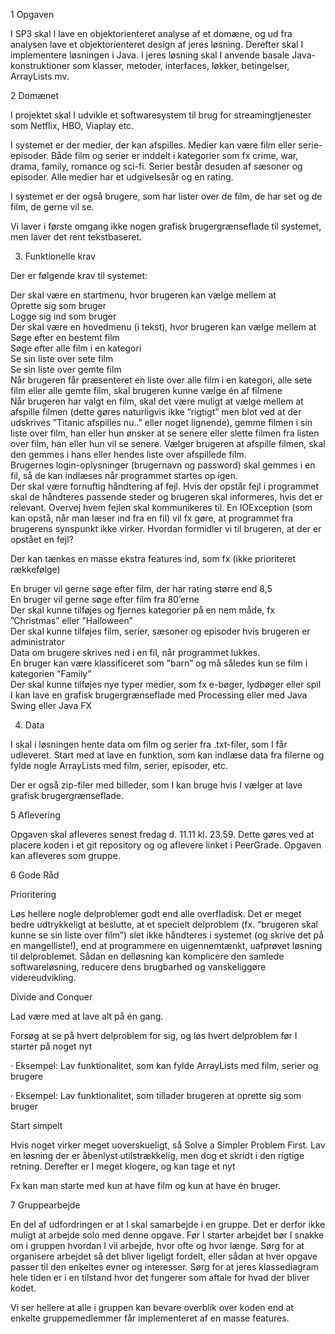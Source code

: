 1 Opgaven



I SP3 skal I lave en objektorienteret analyse af et domæne, og ud fra analysen lave et objektorienteret design af jeres løsning. Derefter skal I implementere løsningen i Java. I jeres løsning skal I anvende basale Java-konstruktioner som klasser, metoder, interfaces, løkker, betingelser, ArrayLists mv.


2 Domænet



I projektet skal I udvikle et softwaresystem til brug for streamingtjenester som Netflix, HBO, Viaplay etc.



I systemet er der medier, der kan afspilles. Medier kan være film eller serie-episoder. Både film og serier er inddelt i kategorier som fx crime, war, drama, family, romance og sci-fi. Serier består desuden af sæsoner og episoder. Alle medier har et udgivelsesår og en rating.



I systemet er der også brugere, som har lister over de film, de har set og de film, de gerne vil se.



Vi laver i første omgang ikke nogen grafisk brugergrænseflade til systemet, men laver det rent tekstbaseret.



3. Funktionelle krav



Der er følgende krav til systemet:



Der skal være en startmenu, hvor brugeren kan vælge mellem at <br>
Oprette sig som bruger <br>
Logge sig ind som bruger <br>
Der skal være en hovedmenu (i tekst), hvor brugeren kan vælge mellem at <br>
Søge efter en bestemt film <br>
Søge efter alle film i en kategori <br>
Se sin liste over sete film <br>
Se sin liste over gemte film <br>
Når brugeren får præsenteret en liste over alle film i en kategori, alle sete film eller alle gemte film, skal brugeren kunne vælge én af filmene <br>
Når brugeren har valgt en film, skal det være muligt at vælge mellem at afspille filmen (dette gøres naturligvis ikke ”rigtigt” men blot ved at der udskrives ”Titanic afspilles nu..” eller noget lignende), gemme filmen i sin liste over film, han eller hun ønsker at se senere eller slette filmen fra listen over film, han eller hun vil se senere. Vælger brugeren at afspille filmen, skal den gemmes i hans eller hendes liste over afspillede film. <br>
Brugernes login-oplysninger (brugernavn og password) skal gemmes i en fil, så de kan indlæses når programmet startes op igen. <br>
Der skal være fornuftig håndtering af fejl. Hvis der opstår fejl i programmet skal de håndteres passende steder og brugeren skal informeres, hvis det er relevant. Overvej hvem fejlen skal kommunikeres til. En IOException (som kan opstå, når man læser ind fra en fil) vil fx gøre, at programmet fra brugerens synspunkt ikke virker. Hvordan formidler vi til brugeren, at der er opstået en fejl? <br>


Der kan tænkes en masse ekstra features ind, som fx (ikke prioriteret rækkefølge)



En bruger vil gerne søge efter film, der har rating større end 8,5 <br>
En bruger vil gerne søge efter film fra 80’erne <br>
Der skal kunne tilføjes og fjernes kategorier på en nem måde, fx ”Christmas” eller ”Halloween” <br>
Der skal kunne tilføjes film, serier, sæsoner og episoder hvis brugeren er administrator <br>
Data om brugere skrives ned i en fil, når programmet lukkes. <br>
En bruger kan være klassificeret som ”barn” og må således kun se film i kategorien ”Family” <br>
Der skal kunne tilføjes nye typer medier, som fx e-bøger, lydbøger eller spil <br>
I kan lave en grafisk brugergrænseflade med Processing eller med Java Swing eller Java FX <br>

4. Data



I skal i løsningen hente data om film og serier fra .txt-filer, som I får udleveret. Start med at lave en funktion, som kan indlæse data fra filerne og fylde nogle ArrayLists med film, serier, episoder, etc.



Der er også zip-filer med billeder, som I kan bruge hvis I vælger at lave grafisk brugergrænseflade.


5 Aflevering



Opgaven skal afleveres senest fredag d. 11.11 kl. 23.59. Dette gøres ved at placere koden i et git repository og og aflevere linket i PeerGrade. Opgaven kan afleveres som gruppe.


6 Gode Råd



Prioritering

Løs hellere nogle delproblemer godt end alle overfladisk. Det er meget bedre udtrykkeligt at beslutte, at et specielt delproblem (fx. “brugeren skal kunne se sin liste over film”) slet ikke håndteres i systemet (og skrive det på en mangelliste!), end at programmere en uigennemtænkt, uafprøvet løsning til delproblemet. Sådan en delløsning kan komplicere den samlede softwareløsning, reducere dens brugbarhed og vanskeliggøre videreudvikling.



Divide and Conquer

Lad være med at lave alt på én gang.



Forsøg at se på hvert delproblem for sig, og løs hvert delproblem før I starter på noget nyt

·      Eksempel: Lav funktionalitet, som kan fylde ArrayLists med film, serier og brugere

·      Eksempel: Lav funktionalitet, som tillader brugeren at oprette sig som bruger



Start simpelt

Hvis noget virker meget uoverskueligt, så Solve a Simpler Problem First. Lav en løsning der er åbenlyst utilstrækkelig, men dog et skridt i den rigtige retning. Derefter er I meget klogere, og kan tage et nyt



Fx kan man starte med kun at have film og kun at have én bruger.



7 Gruppearbejde



En del af udfordringen er at I skal samarbejde i en gruppe. Det er derfor ikke muligt at arbejde solo med denne opgave. Før I starter arbejdet bør I snakke om i gruppen hvordan I vil arbejde, hvor ofte og hvor længe. Sørg for at organisere arbejdet så det bliver ligeligt fordelt, eller sådan at hver opgave passer til den enkeltes evner og interesser. Sørg for at jeres klassediagram hele tiden er i en tilstand hvor det fungerer som aftale for hvad der bliver kodet.

Vi ser hellere at alle i gruppen kan bevare overblik over koden end at enkelte gruppemedlemmer får implementeret af en masse features.


